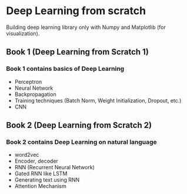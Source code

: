 # Deep Learning from scratch
Building deep learning library only with Numpy and Matplotlib (for visualization).

## Book 1 (Deep Learning from Scratch 1)
### Book 1 contains basics of Deep Learning
* Perceptron
* Neural Network
* Backpropagation
* Training techniques (Batch Norm, Weight Initialization, Dropout, etc.)
* CNN

## Book 2 (Deep Learning from Scratch 2)
### Book 2 contains Deep Learning on natural language
* word2vec
* Encoder, decoder
* RNN (Recurrent Neural Network)
* Gated RNN like LSTM
* Generating text using RNN
* Attention Mechanism
